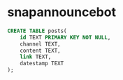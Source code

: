 # snapannouncebot

```sql
CREATE TABLE posts(
    id TEXT PRIMARY KEY NOT NULL,
    channel TEXT,
    content TEXT,
    link TEXT,
    datestamp TEXT
);
```
